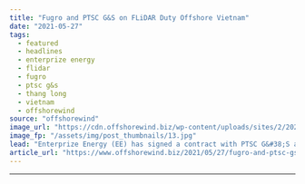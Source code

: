 ```yaml
---
title: "Fugro and PTSC G&S on FLiDAR Duty Offshore Vietnam"
date: "2021-05-27"
tags: 
  - featured
  - headlines
  - enterprize energy
  - flidar
  - fugro
  - ptsc g&s
  - thang long
  - vietnam
  - offshorewind
source: "offshorewind"
image_url: "https://cdn.offshorewind.biz/wp-content/uploads/sites/2/2021/05/27132004/Fugro-and-PTSC-GS-on-FLiDAR-Duty-Offshore-Vietnam.jpg"
image_fp: "/assets/img/post_thumbnails/13.jpg"
lead: "Enterprize Energy (EE) has signed a contract with PTSC G&#38;S and Fugro to supply,"
article_url: "https://www.offshorewind.biz/2021/05/27/fugro-and-ptsc-gs-on-flidar-duty-offshore-vietnam/"
---
```


---
